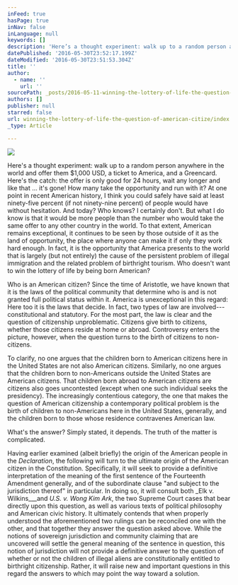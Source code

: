 ```yaml
---
inFeed: true
hasPage: true
inNav: false
inLanguage: null
keywords: []
description: 'Here’s a thought experiment: walk up to a random person anywhere in the world and offer them $1,000 USD, a ticket to America, and a Greencard. Here’s the catch: the offer is only good for 24 hours, wait any longer and like that … it’s gone! How many take the opportunity and run with it? At one point in recent American history, I think you could safely have said at least ninety-five percent (if not ninety-nine percent) of people would have without hesitation. And today? Who knows? I certainly don’t. But what I do know is that it would be more people than the number who would take the same offer to any other country in the world. To that extent, American remains exceptional, it continues to be seen by those outside of it as the land of opportunity, the place where anyone can make it if only they work hard enough. In fact, it is the opportunity that America presents to the world that is largely (but not entirely) the cause of the persistent problem of illegal immigration and the related problem of birthright tourism. Who doesn’t want to win the lottery of life by being born American?'
datePublished: '2016-05-30T23:52:17.199Z'
dateModified: '2016-05-30T23:51:53.304Z'
title: ''
author:
  - name: ''
    url: ''
sourcePath: _posts/2016-05-11-winning-the-lottery-of-life-the-question-of-american-citize.md
authors: []
publisher: null
starred: false
url: winning-the-lottery-of-life-the-question-of-american-citize/index.html
_type: Article

---
```

![](https://s3-us-west-2.amazonaws.com/the-grid-img/p/339ff6aea5ed0cea2ab2377cca66ee9d122b97a5.jpg)

Here's a thought experiment: walk up to a random person anywhere in the world and offer them $1,000 USD, a ticket to America, and a Greencard. Here's the catch: the offer is only good for 24 hours, wait any longer and like that ... it's gone! How many take the opportunity and run with it? At one point in recent American history, I think you could safely have said at least ninety-five percent (if not ninety-nine percent) of people would have without hesitation. And today? Who knows? I certainly don't. But what I do know is that it would be more people than the number who would take the same offer to any other country in the world. To that extent, American remains exceptional, it continues to be seen by those outside of it as the land of opportunity, the place where anyone can make it if only they work hard enough. In fact, it is the opportunity that America presents to the world that is largely (but not entirely) the cause of the persistent problem of illegal immigration and the related problem of birthright tourism. Who doesn't want to win the lottery of life by being born American?

Who is an American citizen? Since the time of Aristotle, we have known that it is the laws of the political community that determine who is and is not granted full political status within it. America is unexceptional in this regard: Here too it is the laws that decide. In fact, two types of law are involved---constitutional and statutory. For the most part, the law is clear and the question of citizenship unproblematic. Citizens give birth to citizens, whether those citizens reside at home or abroad. Controversy enters the picture, however, when the question turns to the birth of citizens to non-citizens.

To clarify, no one argues that the children born to American citizens here in the United States are not also American citizens. Similarly, no one argues that the children born to non-Americans outside the United States are American citizens. That children born abroad to American citizens are citizens also goes uncontested (except when one such individual seeks the presidency). The increasingly contentious category, the one that makes the question of American citizenship a contemporary political problem is the birth of children to non-Americans here in the United States, generally, and the children born to those whose residence contravenes American law.

What's the answer? Simply stated, it depends. The truth of the matter is complicated.

Having earlier examined (albeit briefly) the origin of the American people in the _Declaration_, the following will turn to the ultimate origin of the American citizen in the Constitution. Specifically, it will seek to provide a definitive interpretation of the meaning of the first sentence of the Fourteenth Amendment generally, and of the subordinate clause "and subject to the jurisdiction thereof" in particular. In doing so, it will consult both _Elk v. Wilkins___and _U.S. v. Wong Kim Ark_, the two Supreme Court cases that bear directly upon this question, as well as various texts of political philosophy and American civic history. It ultimately contends that when properly understood the aforementioned two rulings can be reconciled one with the other, and that together they answer the question asked above. While the notions of sovereign jurisdiction and community claiming that are uncovered will settle the general meaning of the sentence in question, this notion of jurisdiction will not provide a definitive answer to the question of whether or not the children of illegal aliens are constitutionally entitled to birthright citizenship. Rather, it will raise new and important questions in this regard the answers to which may point the way toward a solution.